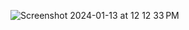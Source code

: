 ![Screenshot 2024-01-13 at 12 12 33 PM](https://github.com/laingk288/willow_view/assets/135386431/2fb5c198-4fe4-4f03-a47d-5e74fd828808)

